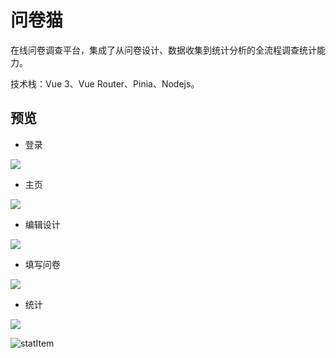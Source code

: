 # 问卷猫

在线问卷调查平台，集成了从问卷设计、数据收集到统计分析的全流程调查统计能力。

技术栈：Vue 3、Vue Router、Pinia、Nodejs。

## 预览

* 登录

![](D:\MyFile\WorkSpace\问卷猫\screenshot\login.jpeg)

* 主页

![](D:\MyFile\WorkSpace\问卷猫\screenshot\mine.png)

* 编辑设计

![](D:\MyFile\WorkSpace\问卷猫\screenshot\edit.png)

* 填写问卷

![](D:\MyFile\WorkSpace\问卷猫\screenshot\view.png)

* 统计

![](D:\MyFile\WorkSpace\问卷猫\screenshot\stat.png)



![statItem](D:\MyFile\WorkSpace\问卷猫\screenshot\statItem.png)